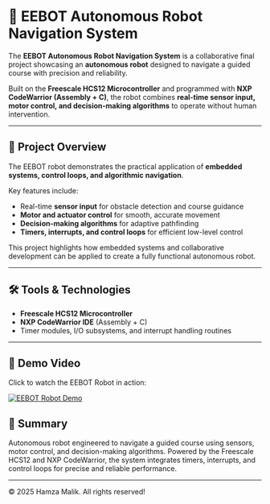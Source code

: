 # 🤖 EEBOT Autonomous Robot Navigation System

The **EEBOT Autonomous Robot Navigation System** is a collaborative final project showcasing an **autonomous robot** designed to navigate a guided course with precision and reliability.  

Built on the **Freescale HCS12 Microcontroller** and programmed with **NXP CodeWarrior (Assembly + C)**, the robot combines **real-time sensor input, motor control, and decision-making algorithms** to operate without human intervention.  

---

## 📖 Project Overview
The EEBOT robot demonstrates the practical application of **embedded systems, control loops, and algorithmic navigation**.  

Key features include:  
- Real-time **sensor input** for obstacle detection and course guidance  
- **Motor and actuator control** for smooth, accurate movement  
- **Decision-making algorithms** for adaptive pathfinding  
- **Timers, interrupts, and control loops** for efficient low-level control  

This project highlights how embedded systems and collaborative development can be applied to create a fully functional autonomous robot.  

---

## 🛠 Tools & Technologies
- **Freescale HCS12 Microcontroller**  
- **NXP CodeWarrior IDE** (Assembly + C)  
- Timer modules, I/O subsystems, and interrupt handling routines  

---

## 🎥 Demo Video
Click to watch the EEBOT Robot in action:


[![EEBOT Robot Demo](https://img.youtube.com/vi/PQ2uhcagHnQ/0.jpg)](https://youtube.com/shorts/PQ2uhcagHnQ?si=9LnpC-18juQw4heY)


## 🚀 Summary
Autonomous robot engineered to navigate a guided course using sensors, motor control, and decision-making algorithms. Powered by the Freescale HCS12 and NXP CodeWarrior, the system integrates timers, interrupts, and control loops for precise and reliable performance.  

---
© 2025 Hamza Malik. All rights reserved!
